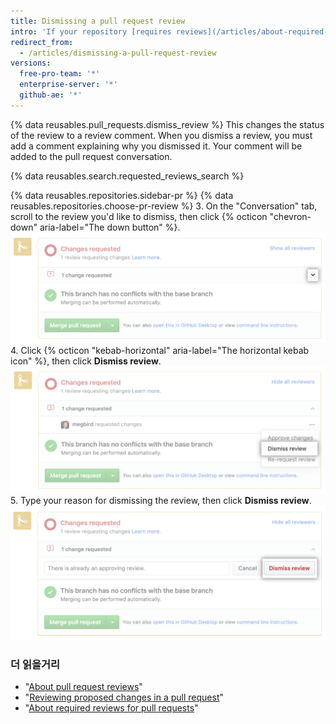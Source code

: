 ```yaml
---
title: Dismissing a pull request review
intro: 'If your repository [requires reviews](/articles/about-required-reviews-for-pull-requests), you can dismiss pull request reviews that are no longer valid or are unable to be approved by the reviewer.'
redirect_from:
  - /articles/dismissing-a-pull-request-review
versions:
  free-pro-team: '*'
  enterprise-server: '*'
  github-ae: '*'
---
```


{% data reusables.pull_requests.dismiss_review %}
This changes the status of the review to a review comment. When you dismiss a review, you must add a comment explaining why you dismissed it. Your comment will be added to the pull request conversation.

{% data reusables.search.requested_reviews_search %}

{% data reusables.repositories.sidebar-pr %}
{% data reusables.repositories.choose-pr-review %}
3. On the "Conversation" tab, scroll to the review you'd like to dismiss, then click {% octicon "chevron-down" aria-label="The down button" %}. ![Chevron icon in the merge box](/assets/images/help/pull_requests/merge_box/pull-request-open-menu.png)
4. Click {% octicon "kebab-horizontal" aria-label="The horizontal kebab icon" %}, then click **Dismiss review**. ![Kebab icon in merge box](/assets/images/help/pull_requests/merge_box/pull-request-dismiss-review.png)
5. Type your reason for dismissing the review, then click **Dismiss review**. ![Dismiss review button](/assets/images/help/pull_requests/merge_box/pull-request-dismiss-review-button.png)

### 더 읽을거리

- "[About pull request reviews](/articles/about-pull-request-reviews)"
- "[Reviewing proposed changes in a pull request](/articles/reviewing-proposed-changes-in-a-pull-request)"
- "[About required reviews for pull requests](/articles/about-required-reviews-for-pull-requests)"
